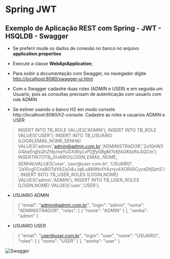 #  Spring JWT
## Exemplo de Aplicação REST com Spring - JWT - HSQLDB - Swagger
- Se preferir mude os dados de conexão no banco no arquivo **application.properties**
- Execute a classe **WebApiApplication**;
- Para exibir a documentação com Swagger, no navegador digite [http://localhost:8080/swagger-ui.html](http://localhost:8080/swagger-ui.html) 
- Com o Swagger cadastre duas roles (ADMIN e USER) e em seguida um Usuario, pois as consultas precisam de autenticação com usuario com role ADMIN

- Se estiver usando o banco H2 em modo console http://localhost:8080/h2-console. Cadastre as roles e usuarios ADMIN e USER
>INSERT INTO TB_ROLE VALUES('ADMIN');
INSERT INTO TB_ROLE VALUES('USER');
INSERT INTO TB_USUARIO (LOGIN,EMAIL,NOME,SENHA) VALUES('admin','admin@admin.com.br','ADMINISTRADOR','$2a$10$HN3O4beErqfsQhZHp/nqYuGXd0yLvP2ffy0BgMTs6f4GKbdhL4QCm');
INSERT INTO TB_USUARIO (LOGIN,EMAIL,NOME,SENHA) VALUES('user','user@user.com.br','USUARIO','$2a$10$vgFCnsBOTdYAZaO4u.Iq6.u869NriIYAznjv4XORIi0CyceDfjQmS');
INSERT INTO TB_USER_ROLES (LOGIN,NOME) VALUES('admin','ADMIN');
INSERT INTO TB_USER_ROLES (LOGIN,NOME) VALUES('user','USER');

* USUARIO ADMIN

> {
  "email": "admin@admin.com.br",
  "login": "admin",
  "nome": "ADMINISTRADOR",
  "roles": [
    {
      "nome": "ADMIN"
    }
  ],
  "senha": "admin"
}

* USUARIO USER
> {
  "email": "user@user.com.br",
  "login": "user",
  "nome": "USUARIO",
  "roles": [
    {
      "nome": "USER"
    }
  ],
  "senha": "user"
}

![Swagger](https://github.com/digytal/spring-jwt-db-rest-api/blob/master/src/main/resources/api.JPG)


